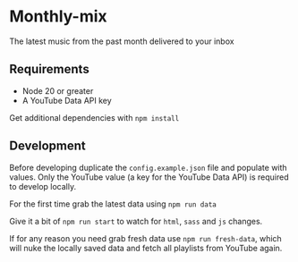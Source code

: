 # Monthly-mix
The latest music from the past month delivered to your inbox

## Requirements
- Node 20 or greater
- A YouTube Data API key

Get additional dependencies with `npm install`

## Development
Before developing duplicate the `config.example.json` file and populate with values. Only the YouTube value (a key for the YouTube Data API) is required to develop locally.

For the first time grab the latest data using `npm run data`

Give it a bit of `npm run start` to watch for `html`, `sass` and `js` changes.

If for any reason you need grab fresh data use `npm run fresh-data`, which will nuke the locally saved data and fetch all playlists from YouTube again.
